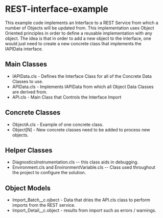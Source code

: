 # REST-interface-example
This example code implements an Interface to a REST Service from which a number of Objects will be updated from.
This implementation uses Object Oriented principles in order to define a reusable implementation with any object.
The idea is that in order to add a new object to the interface, one would just need to create a new concrete class that implements the IAPIData interface.

## Main Classes
* IAPIData.cls - Defines the Interface  Class for all of the Concrete Data Classes to use.
* APIData.cls  - Implements IAPIData from which all Object Data Classes are derived from.
* API.cls - Main Class that Controls the Interface Import

## Concrete Classes
* ObjectA.cls - Example of one concrete class.
* Object[N] - New concrete classes need to be added to process new objects.

## Helper Classes
* DiagnosticsInstrumentation.cls  -- this class aids in debugging.
* Environment.cls and EnvironmentVariable.cls -- Class used throughout the project to configure the solution.

## Object Models
* Import_Batch__c.ojbect - Data that dries the API.cls class to perform imports from the REST service.
* Import_Detail__c.object - results from import such as errors / warnings.






